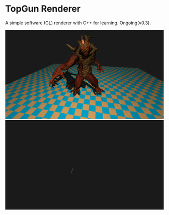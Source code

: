 # TopGun Renderer
A simple software (GL) renderer with C++ for learning. Ongoing(v0.3).

![img](screenshot/diablo3.gif)
![img](screenshot/step-by-step.gif)
